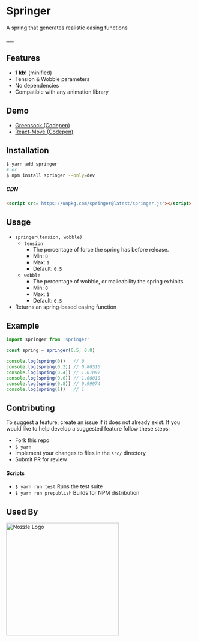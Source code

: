 # Springer
A spring that generates realistic easing functions

<a href="https://travis-ci.org/tannerlinsley/springer" target="\_parent">
  <img alt="" src="https://travis-ci.org/tannerlinsley/springer.svg?branch=master" />
</a>
<a href="https://npmjs.com/package/springer" target="\_parent">
  <img alt="" src="https://img.shields.io/npm/dm/springer.svg" />
</a>
<a href="https://react-chat-signup.herokuapp.com/" target="\_parent">
  <img alt="" src="https://img.shields.io/badge/slack-react--chat-blue.svg" />
</a>
<a href="https://github.com/tannerlinsley/springer" target="\_parent">
  <img alt="" src="https://img.shields.io/github/stars/tannerlinsley/springer.svg?style=social&label=Star" />
</a>
<a href="https://twitter.com/tannerlinsley" target="\_parent">
  <img alt="" src="https://img.shields.io/twitter/follow/tannerlinsley.svg?style=social&label=Follow" />
</a>
<a href="https://cash.me/$tannerlinsley" target="\_parent">
  <img alt="" src="https://img.shields.io/badge/%24-Donate-brightgreen.svg" />
</a>

## Features

- **1 kb!** (minified)
- Tension & Wobble parameters
- No dependencies
- Compatible with any animation library

## Demo
- [Greensock (Codepen)](http://codepen.io/tannerlinsley/pen/dWYEwd?editors=0010)
- [React-Move (Codepen)](http://codepen.io/tannerlinsley/pen/dWYEwd?editors=0010)

## Installation
```bash
$ yarn add springer
# or
$ npm install springer --only=dev
```
##### CDN
```html
<script src='https://unpkg.com/springer@latest/springer.js'></script>
```

## Usage
- `springer(tension, wobble)`
  - `tension`
    - The percentage of force the spring has before release.
    - Min: `0`
    - Max: `1`
    - Default: `0.5`
  - `wobble`
    - The percentage of wobble, or malleability the spring exhibits
    - Min: `0`
    - Max: `1`
    - Default: `0.5`
- Returns an spring-based easing function

## Example
```javascript
import springer from 'springer'

const spring = springer(0.5, 0.8)

console.log(spring(0))   // 0
console.log(spring(0.2)) // 0.80516
console.log(spring(0.4)) // 1.01897
console.log(spring(0.6)) // 1.00010
console.log(spring(0.8)) // 0.99974
console.log(spring(1))   // 1
```

## Contributing
To suggest a feature, create an issue if it does not already exist.
If you would like to help develop a suggested feature follow these steps:

- Fork this repo
- `$ yarn`
- Implement your changes to files in the `src/` directory
- Submit PR for review

#### Scripts

- `$ yarn run test` Runs the test suite
- `$ yarn run prepublish` Builds for NPM distribution

## Used By

<a href='https://nozzle.io' target="\_parent">
  <img src='https://nozzle.io/img/logo-blue.png' alt='Nozzle Logo' style='width:300px;'/>
</a>
